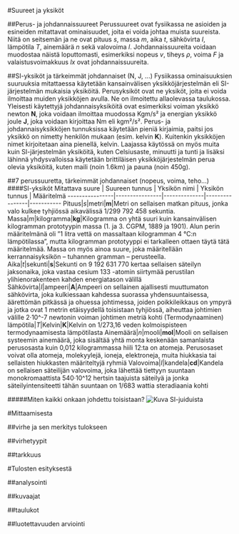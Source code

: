 #Suureet ja yksiköt

##Perus- ja johdannaissuureet
Perussuureet ovat fysiikassa ne asioiden ja esineiden mitattavat ominaisuudet, joita ei voida johtaa muista suureista. Niitä on seitsemän ja ne ovat pituus *s*, massa *m*, aika *t*, sähkövirta *I*, lämpötila *T*, ainemäärä *n* sekä valovoima *l*. Johdannaissuureita voidaan muodostaa näistä loputtomasti, esimerkiksi nopeus *v*, tiheys *ρ*, voima *F* ja valaistusvoimakkuus *lx* ovat johdannaissuureita.

##SI-yksiköt ja tärkeimmät johdannaiset (N, J, ...)
Fysiikassa ominaisuuksien suuruuksia mitattaessa käytetään kansainvälisen yksikköjärjestelmän eli SI-järjestelmän mukaisia yksiköitä. Perusyksiköt ovat ne yksiköt, joita ei voida ilmoittaa muiden yksikköjen avulla. Ne on ilmoitettu allaolevassa taulukossa. Yleisesti käytettyjä johdannaisyksiköitä ovat esimerkiksi voiman yksikkö newton **N**, joka voidaan ilmoittaa muodossa Kgm/s² ja energian yksikkö joule **J**, joka voidaan kirjoittaa Nm eli kgm²/s². Perus- ja johdannaisyksikköjen tunnuksissa käytetään pieniä kirjaimia, paitsi jos yksikkö on nimetty henkilön mukaan (esim. kelvin **K**). Kuitenkin yksikköjen nimet kirjoitetaan aina pienellä, kelvin.
  Laajassa käytössä on myös muita kuin SI-järjestelmän yksiköitä, kuten Celsiusaste, minuutti ja tunti ja lisäksi lähinnä yhdysvalloissa käytetään brittiläisen yksikköjärjestelmän perua olevia yksiköitä, kuten maili (noin 1.6km) ja pauna (noin 450g).

##7 perussuuretta, tärkeimmät johdannaiset (nopeus, voima, teho...)
####SI-yksiköt
Mitattava suure | Suureen tunnus | Yksikön nimi | Yksikön tunnus | Määritelmä
----------------|----------------|--------------|----------------|-----------
Pituus|*s*|metri|**m**|Metri on sellaisen matkan pituus, jonka valo kulkee tyhjiössä aikavälissä 1/299 792 458 sekuntia.
Massa|*m*|kilogramma|**kg**|Kilogramma on yhtä suuri kuin kansainvälisen kilogramman prototyypin massa (1. ja 3. CGPM, 1889 ja 1901). Alun perin määritelmänä oli ”1 litra vettä on massaltaan kilogramman 4 °C:n lämpötilassa”, mutta kilogramman prototyyppi ei tarkalleen ottaen täytä tätä määritelmää. Massa on myös ainoa suure, joka määritellään kerrannaisyksikön – tuhannen gramman – perusteella.
Aika|*t*|sekunti|**s**|Sekunti on 9 192 631 770 kertaa sellaisen säteilyn jaksonaika, joka vastaa cesium 133 -atomin siirtymää perustilan ylihienorakenteen kahden energiatason välillä
Sähkövirta|*I*|ampeeri|**A**|Ampeeri on sellainen ajallisesti muuttumaton sähkövirta, joka kulkiessaan kahdessa suorassa yhdensuuntaisessa, äärettömän pitkässä ja ohuessa johtimessa, joiden poikkileikkaus on ympyrä ja jotka ovat 1 metrin etäisyydellä toisistaan tyhjiössä, aiheuttaa johtimien välille 2·10^-7 newtonin voiman johtimen metriä kohti 
(Termodynaaminen) lämpötila|*T*|Kelvin|**K**|Kelvin on 1/273,16 veden kolmoispisteen termodynaamisesta lämpötilasta
Ainemäärä|*n*|mooli|**mol**|Mooli on sellaisen systeemin ainemäärä, joka sisältää yhtä monta keskenään samanlaista perusosasta kuin 0,012 kilogrammassa hiili 12:ta on atomeja. Perusosaset voivat olla atomeja, molekyylejä, ioneja, elektroneja, muita hiukkasia tai sellaisten hiukkasten määriteltyjä ryhmiä
Valovoima|*I*|kandela|**cd**|Kandela on sellaisen säteilijän valovoima, joka lähettää tiettyyn suuntaan monokromaattista 540·10^12 hertsin taajuista säteilyä ja jonka säteilyintensiteetti tähän suuntaan on 1/683 wattia steradiaania kohti 

#####Miten kaikki onkaan johdettu toisistaan?
![Kuva SI-juiduista](https://upload.wikimedia.org/wikipedia/commons/c/c8/SI_base_unit.svg)

#Mittaamisesta

##virhe ja sen merkitys tulokseen

##virhetyypit

##tarkkuus


#Tulosten esityksestä

##analysointi

##kuvaajat

##taulukot

##luotettavuuden arviointi
